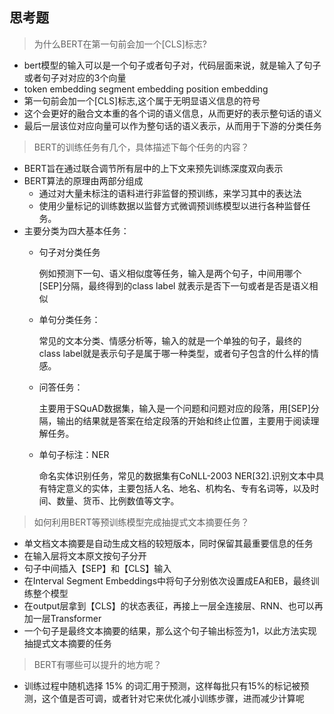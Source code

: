 ## 思考题   
> 为什么BERT在第一句前会加一个[CLS]标志?        
+ bert模型的输入可以是一个句子或者句子对，代码层面来说，就是输入了句子或者句子对对应的3个向量
+ token embedding segment embedding position embedding
+ 第一句前会加一个[CLS]标志,这个属于无明显语义信息的符号
+ 这个会更好的融合文本重的各个词的语义信息，从而更好的表示整句话的语义
+ 最后一层该位对应向量可以作为整句话的语义表示，从而用于下游的分类任务

  
> BERT的训练任务有几个，具体描述下每个任务的内容？  
+ BERT旨在通过联合调节所有层中的上下文来预先训练深度双向表示
+ BERT算法的原理由两部分组成
  + 通过对大量未标注的语料进行非监督的预训练，来学习其中的表达法
  + 使用少量标记的训练数据以监督方式微调预训练模型以进行各种监督任务。
+ 主要分类为四大基本任务：  
  + 句子对分类任务

    例如预测下一句、语义相似度等任务，输入是两个句子，中间用哪个[SEP]分隔，最终得到的class label 就表示是否下一句或者是否是语义相似

  + 单句分类任务：

    常见的文本分类、情感分析等，输入的就是一个单独的句子，最终的 class label就是表示句子是属于哪一种类型，或者句子包含的什么样的情感。
  + 问答任务：
  
    主要用于SQuAD数据集，输入是一个问题和问题对应的段落，用[SEP]分隔，输出的结果就是答案在给定段落的开始和终止位置，主要用于阅读理解任务。
  + 单句子标注：NER 
    
    命名实体识别任务，常见的数据集有CoNLL-2003 NER[32].识别文本中具有特定意义的实体，主要包括人名、地名、机构名、专有名词等，以及时间、数量、货币、比例数值等文字。


> 如何利用BERT等预训练模型完成抽提式文本摘要任务？
+ 单文档文本摘要是自动生成文档的较短版本，同时保留其最重要信息的任务
+ 在输入层将文本原文按句子分开
+ 句子中间插入【SEP】和【CLS】输入
+ 在Interval Segment Embeddings中将句子分别依次设置成EA和EB，最终训练整个模型
+ 在output层拿到【CLS】的状态表征，再接上一层全连接层、RNN、也可以再加一层Transformer
+ 一个句子是最终文本摘要的结果，那么这个句子输出标签为1，以此方法实现抽提式文本摘要的任务

 
> BERT有哪些可以提升的地方呢？ 
+ 训练过程中随机选择 15% 的词汇用于预测，这样每批只有15%的标记被预测，这个值是否可调，或者针对它来优化减小训练步骤，进而减少计算呢

